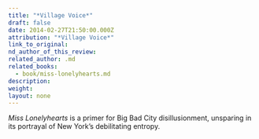 ```yaml
---
title: "*Village Voice*"
draft: false
date: 2014-02-27T21:50:00.000Z
attribution: "*Village Voice*"
link_to_original:
nd_author_of_this_review:
related_author: .md
related_books:
  - book/miss-lonelyhearts.md
description:
weight:
layout: none
---
```

*Miss Lonelyhearts* is a primer for Big Bad City disillusionment, unsparing in its portrayal of New York’s debilitating entropy.

